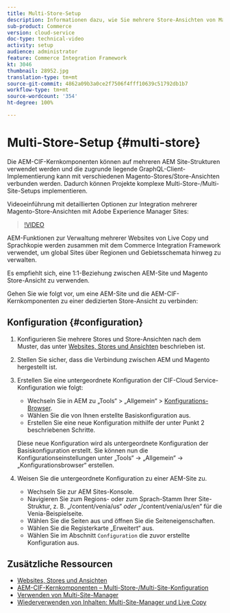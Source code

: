 ```yaml
---
title: Multi-Store-Setup
description: Informationen dazu, wie Sie mehrere Store-Ansichten von Magento AEM zuordnen. Dadurch können Projekte auch mehrinstanzenfähige und mehrsprachige Anwendungsfälle unterstützen.
sub-product: Commerce
version: cloud-service
doc-type: technical-video
activity: setup
audience: administrator
feature: Commerce Integration Framework
kt: 3046
thumbnail: 28952.jpg
translation-type: tm+mt
source-git-commit: 4862a09b3a0ce2f7506f4fff10639c51792db1b7
workflow-type: tm+mt
source-wordcount: '354'
ht-degree: 100%

---
```



# Multi-Store-Setup {#multi-store}

Die AEM-CIF-Kernkomponenten können auf mehreren AEM Site-Strukturen verwendet werden und die zugrunde liegende GraphQL-Client-Implementierung kann mit verschiedenen Magento-Stores/Store-Ansichten verbunden werden. Dadurch können Projekte komplexe Multi-Store-/Multi-Site-Setups implementieren.

Videoeinführung mit detaillierten Optionen zur Integration mehrerer Magento-Store-Ansichten mit Adobe Experience Manager Sites:

>[!VIDEO](https://video.tv.adobe.com/v/28952/?quality=12)

AEM-Funktionen zur Verwaltung mehrerer Websites von Live Copy und Sprachkopie werden zusammen mit dem Commerce Integration Framework verwendet, um global Sites über Regionen und Gebietsschemata hinweg zu verwalten.

Es empfiehlt sich, eine 1:1-Beziehung zwischen AEM-Site und Magento Store-Ansicht zu verwenden.

Gehen Sie wie folgt vor, um eine AEM-Site und die AEM-CIF-Kernkomponenten zu einer dedizierten Store-Ansicht zu verbinden:

## Konfiguration {#configuration}

1. Konfigurieren Sie mehrere Stores und Store-Ansichten nach dem Muster, das unter [Websites, Stores und Ansichten](https://docs.magento.com/m2/ce/user_guide/stores/websites-stores-views.html) beschrieben ist.

2. Stellen Sie sicher, dass die Verbindung zwischen AEM und Magento hergestellt ist.

3. Erstellen Sie eine untergeordnete Konfiguration der CIF-Cloud Service-Konfiguration wie folgt:

   * Wechseln Sie in AEM zu „Tools“ > „Allgemein“ > [Konfigurations-Browser](/help/implementing/developing/introduction/configurations.md#using-configuration-browser).
   * Wählen Sie die von Ihnen erstellte Basiskonfiguration aus.
   * Erstellen Sie eine neue Konfiguration mithilfe der unter Punkt 2 beschriebenen Schritte.

   Diese neue Konfiguration wird als untergeordnete Konfiguration der Basiskonfiguration erstellt. Sie können nun die Konfigurationseinstellungen unter „Tools“ -> „Allgemein“ -> „Konfigurationsbrowser“ erstellen.

4. Weisen Sie die untergeordnete Konfiguration zu einer AEM-Site zu.

   * Wechseln Sie zur AEM Sites-Konsole.
   * Navigieren Sie zum Regions- oder zum Sprach-Stamm Ihrer Site-Struktur, z. B. „/content/venia/us“ _oder_ „/content/venia/us/en“ für die Venia-Beispielseite.
   * Wählen Sie die Seiten aus und öffnen Sie die Seiteneigenschaften.
   * Wählen Sie die Registerkarte „Erweitert“ aus.
   * Wählen Sie im Abschnitt `Configuration` die zuvor erstellte Konfiguration aus.

## Zusätzliche Ressourcen

* [Websites, Stores und Ansichten](https://docs.magento.com/m2/ce/user_guide/stores/websites-stores-views.html)
* [AEM-CIF-Kernkomponenten – Multi-Store-/Multi-Site-Konfiguration](https://github.com/adobe/aem-core-cif-components/wiki/configuration#multi-store--site-configuration)
* [Verwenden von Multi-Site-Manager](https://docs.adobe.com/content/help/de-DE/experience-manager-learn/sites/translation/multi-site-manager-feature-video-use.html)
* [Wiederverwenden von Inhalten: Multi-Site-Manager und Live Copy](https://helpx.adobe.com/de/experience-manager/6-5/sites/administering/using/msm.html)
